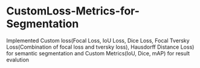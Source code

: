 # CustomLoss-Metrics-for-Segmentation
Implemented Custom loss(Focal Loss, IoU Loss, Dice Loss, Focal Tversky Loss(Combination of focal loss and tversky loss), Hausdorff Distance Loss) for semantic segmentation and Custom Metrics(IoU, Dice, mAP) for result evalution
